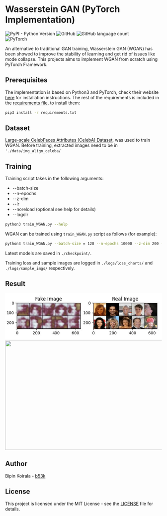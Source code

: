 # Wasserstein GAN (PyTorch Implementation)

![PyPI - Python Version](https://img.shields.io/pypi/pyversions/pillow?logo=lol) ![GitHub](https://img.shields.io/github/license/b53k/Wasserstein-GAN--PyTorch)
![GitHub language count](https://img.shields.io/github/languages/count/b53k/Wasserstein-GAN--PyTorch) <br>
![PyTorch](https://img.shields.io/badge/framework-PyTorch-red)

An alternative to traditional GAN training, Wasserstein GAN (WGAN) has been showed to improve the stability of learning and get rid of issues like mode collapse. This projects aims to implement WGAN from scratch using PyTorch Framework.

## Prerequisites

The implementation is based on Python3 and PyTorch, check their website [here](https://pytorch.org) for installation instructions. The rest of the requirements is included in the [requirements file](requirements.txt), to install them:
```bash
pip3 install -r requirements.txt
```

## Dataset

[Large-scale CelebFaces Attributes (CelebA) Dataset](https://mmlab.ie.cuhk.edu.hk/projects/CelebA.html), was used to train WGAN. Before training, extracted images need to be in `'./data/img_align_celeba/`

## Training

Training script takes in the following arguments:
* --batch-size    
* --n-epochs 
* --z-dim  
* --lr
* --noreload (optional see help for details)
* --logdir

```bash
python3 train_WGAN.py --help
```
WGAN can be trained using `train_WGAN.py` script as follows (for example):
```bash
python3 train_WGAN.py --batch-size = 128 --n-epochs 10000 --z-dim 200 --lr 1e-4 --noreload --logdir logs
```
Latest models are saved in `./checkpoint/`. 

Training loss and sample images are logged in `./logs/loss_charts/` and `./logs/sample_imgs/` respectively.

## Result
<p align='center'>
<img src="/gifs/cropped_imgs.gif">
<img src="/gifs/chart.gif" width="550" height="350">
</p>

## Author
Bipin Koirala - [b53k](https://github.com/b53k)

## License
This project is licensed under the MIT License - see the [LICENSE](https://github.com/b53k/Wasserstein-GAN--PyTorch/blob/main/LICENSE) file for details.
